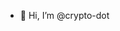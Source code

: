 - 👋 Hi, I’m @crypto-dot

<!---
crypto-dot/crypto-dot is a ✨ special ✨ repository because its `README.md` (this file) appears on your GitHub profile.
You can click the Preview link to take a look at your changes.
--->
